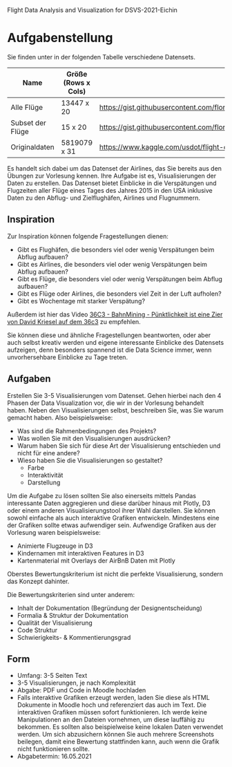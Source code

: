 Flight Data Analysis and Visualization for DSVS-2021-Eichin

# Aufgabenstellung
Sie finden unter in der folgenden Tabelle verschiedene Datensets.

| Name | Größe (Rows x Cols) | URL |
| --- | --- | --- |
| Alle Flüge | 13447 x 20 | https://gist.githubusercontent.com/florianeichin/cfa1705e12ebd75ff4c321427126ccee/raw/c86301a0e5d0c1757d325424b8deec04cc5c5ca9/flights_all_cleaned.csv 
| Subset der Flüge | 15 x 20 | https://gist.githubusercontent.com/florianeichin/b877d354d6bc52e6ce840572e40b0497/raw/19759410471073756a388dada5fcb40109f0d13e/flights_subset_cleaned.csv
| Originaldaten | 5819079 x 31 | https://www.kaggle.com/usdot/flight-delays#flights.csv

Es handelt sich dabei um das Datenset der Airlines, das Sie bereits aus den Übungen zur Vorlesung kennen.
Ihre Aufgabe ist es, Visualisierungen der Daten zu erstellen. 
Das Datenset bietet Einblicke in die Verspätungen und Flugzeiten aller Flüge eines Tages des Jahres 2015 in den USA inklusive Daten zu den Abflug- und Zielflughäfen, Airlines und Flugnummern.

## Inspiration
Zur Inspiration können folgende Fragestellungen dienen:
- Gibt es Flughäfen, die besonders viel oder wenig Verspätungen beim Abflug aufbauen?
- Gibt es Airlines, die besonders viel oder wenig Verspätungen beim Abflug aufbauen?
- Gibt es Flüge, die besonders viel oder wenig Verspätungen beim Abflug aufbauen?
- Gibt es Flüge oder Airlines, die besonders viel Zeit in der Luft aufholen?
- Gibt es Wochentage mit starker Verspätung?

Außerdem ist hier das Video [36C3 - BahnMining - Pünktlichkeit ist eine Zier von David Kriesel auf dem 36c3](https://www.youtube.com/watch?v=0rb9CfOvojk) zu empfehlen.

Sie können diese und ähnliche Fragestellungen beantworten, oder aber auch selbst kreativ werden und eigene interessante Einblicke des Datensets aufzeigen, denn besonders spannend ist die Data Science immer, wenn unvorhersehbare Einblicke zu Tage treten.

## Aufgaben
Erstellen Sie 3-5 Visualisierungen vom Datenset. 
Gehen hierbei nach den 4 Phasen der Data Visualization vor, die wir in der Vorlesung behandelt haben.
Neben den Visualisierungen selbst, beschreiben Sie, was Sie warum gemacht haben. Also beispielsweise:
- Was sind die Rahmenbedingungen des Projekts?
- Was wollen Sie mit den Visualisierungen ausdrücken?
- Warum haben Sie sich für diese Art der Visualisierung entschieden und nicht für eine andere? 
- Wieso haben Sie die Visualisierungen so gestaltet? 
    - Farbe
    - Interaktivität
    - Darstellung

Um die Aufgabe zu lösen sollten Sie also einerseits mittels Pandas interessante Daten aggregieren und diese darüber hinaus mit Plotly, D3 oder einem anderen Visualisierungstool ihrer Wahl darstellen. Sie können sowohl einfache als auch interaktive Grafiken entwickeln. Mindestens eine der Grafiken sollte etwas aufwendiger sein. Aufwendige Grafiken aus der Vorlesung waren beispielsweise:
- Animierte Flugzeuge in D3
- Kindernamen mit interaktiven Features in D3
- Kartenmaterial mit Overlays der AirBnB Daten mit Plotly

Oberstes Bewertungskriterium ist nicht die perfekte Visualisierung, sondern das Konzept dahinter.

Die Bewertungskriterien sind unter anderem: 
- Inhalt der Dokumentation (Begründung der Designentscheidung)
- Formalia & Struktur der Dokumentation
- Qualität der Visualisierung
- Code Struktur
- Schwierigkeits- & Kommentierungsgrad


## Form
- Umfang: 3-5 Seiten Text
- 3-5 Visualisierungen, je nach Komplexität
- Abgabe: PDF und Code in Moodle hochladen
- Falls interaktive Grafiken erzeugt werden, laden Sie diese als HTML Dokumente in Moodle hoch und referenziert das auch im Text. Die interaktiven Grafiken müssen sofort funktionieren. Ich werde keine Manipulationen an den Dateien vornehmen, um diese lauffähig zu bekommen. Es sollten also beispielweise keine lokalen Daten verwendet werden. Um sich abzusichern können Sie auch mehrere Screenshots beilegen, damit eine Bewertung stattfinden kann, auch wenn die Grafik nicht funktionieren sollte.
- Abgabetermin: 16.05.2021
